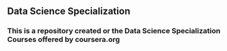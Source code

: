 ## Data Science Specialization
### This is a repository created or the Data Science Specialization Courses offered by coursera.org
